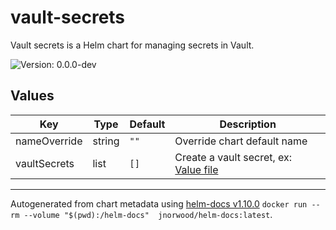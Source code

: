 # vault-secrets

Vault secrets is a Helm chart for managing secrets in Vault.

![Version: 0.0.0-dev](https://img.shields.io/badge/Version-0.0.0--dev-informational?style=flat-square)

## Values

| Key | Type | Default | Description |
|-----|------|---------|-------------|
| nameOverride | string | `""` | Override chart default name |
| vaultSecrets | list | `[]` | Create a vault secret, ex: [Value file](./values.yaml)  |

----------------------------------------------
Autogenerated from chart metadata using [helm-docs v1.10.0](https://github.com/norwoodj/helm-docs/releases/v1.10.0) `docker run --rm --volume "$(pwd):/helm-docs"  jnorwood/helm-docs:latest`.
